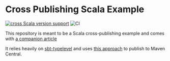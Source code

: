 # Cross Publishing Scala Example

[![cross Scala version support](https://index.scala-lang.org/toniogela/cross/cross/latest.svg)](https://index.scala-lang.org/toniogela/cross/cross) ![CI](https://github.com/TonioGela/cross/workflows/Continuous%20Integration/badge.svg)

This repository is meant to be a Scala cross-publishing example and comes with [a companion article](https://toniogela.dev/cross-library)

It relies heavily on [sbt-typelevel](https://github.com/typelevel/sbt-typelevel) and uses [this approach](https://typelevel.org/sbt-typelevel/secrets.html) to publish to Maven Central.
